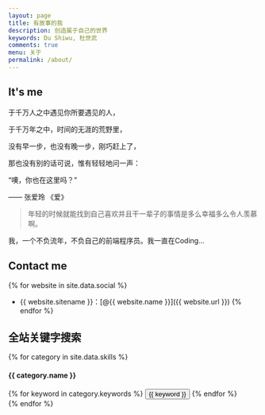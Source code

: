 ```yaml
---
layout: page
title: 有故事的我
description: 创造属于自己的世界
keywords: Du Shiwu, 杜世武
comments: true
menu: 关于
permalink: /about/
---
```


## It's me
于千万人之中遇见你所要遇见的人，

于千万年之中，时间的无涯的荒野里，

没有早一步，也没有晚一步，刚巧赶上了，

那也没有别的话可说，惟有轻轻地问一声：

“噢，你也在这里吗？”

—— 张爱玲 《爱》

>年轻的时候就能找到自己喜欢并且干一辈子的事情是多么幸福多么令人羡慕啊。

我，一个不负流年，不负自己的前端程序员。我一直在Coding...

## Contact me

{% for website in site.data.social %}
* {{ website.sitename }}：[@{{ website.name }}]({{ website.url }})
{% endfor %}

## 全站关键字搜索

{% for category in site.data.skills %}
#### {{ category.name }}
<div class="btn-inline">
{% for keyword in category.keywords %}
<button class="btn btn-outline" type="button">{{ keyword }}</button>
{% endfor %}
</div>
{% endfor %}
